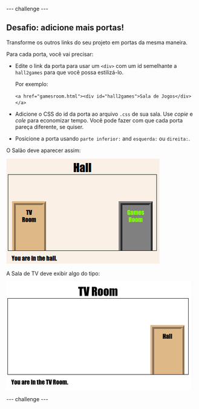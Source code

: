 \--- challenge \---

## Desafio: adicione mais portas!

Transforme os outros links do seu projeto em portas da mesma maneira.

Para cada porta, você vai precisar:

+ Edite o link da porta para usar um `<div>` com um id semelhante a ` hall2games` para que você possa estilizá-lo.
    
    Por exemplo:
    
    `<a href="gamesroom.html"><div id="hall2games">Sala de Jogos</div></a>`

+ Adicione o CSS do id da porta ao arquivo `.css` de sua sala. Use *copie* e *cole* para economizar tempo. Você pode fazer com que cada porta pareça diferente, se quiser.

+ Posicione a porta usando `parte inferior:` and `esquerda:` ou `direita:`.

O Salão deve aparecer assim:

![captura de tela](images/rooms-hall-doors.png)

A Sala de TV deve exibir algo do tipo:

![captura de tela](images/rooms-tvroom-door.png)

\--- challenge \---